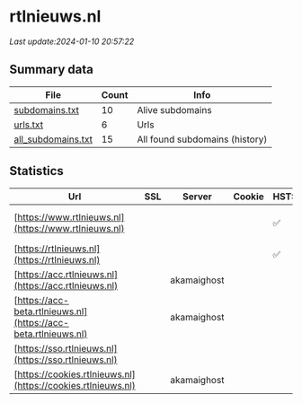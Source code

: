 # rtlnieuws.nl
*Last update:2024-01-10 20:57:22*
## Summary data
| File       | Count | Info |
|------------|-------|------|
|[subdomains.txt](/data/rtlnieuws/subdomains.txt)|10|Alive subdomains|
|[urls.txt](/data/rtlnieuws/urls.txt)|6|Urls|
|[all_subdomains.txt](/data/rtlnieuws/all_subdomains.txt)|15|All found subdomains (history)|
## Statistics
| Url | SSL | Server | Cookie | HSTS | CSP | XFO | XXP | RP | Tech |
|------------|-------|------|------|------|------|------|------|------|------|
|[https://www.rtlnieuws.nl](https://www.rtlnieuws.nl)| | | |:white_check_mark: | |:white_check_mark: |:white_check_mark: |:white_check_mark: |Drupal:9 Google Tag...|
|[https://rtlnieuws.nl](https://rtlnieuws.nl)| | | |:white_check_mark: | |:white_check_mark: |:white_check_mark: |:white_check_mark: ||
|[https://acc.rtlnieuws.nl](https://acc.rtlnieuws.nl)| |akamaighost| | | | | |:white_check_mark: |Basic|
|[https://acc-beta.rtlnieuws.nl](https://acc-beta.rtlnieuws.nl)| |akamaighost| | | | | |:white_check_mark: |Basic|
|[https://sso.rtlnieuws.nl](https://sso.rtlnieuws.nl)| | | | | | | |:white_check_mark: ||
|[https://cookies.rtlnieuws.nl](https://cookies.rtlnieuws.nl)| |akamaighost| | | | | |:white_check_mark: ||